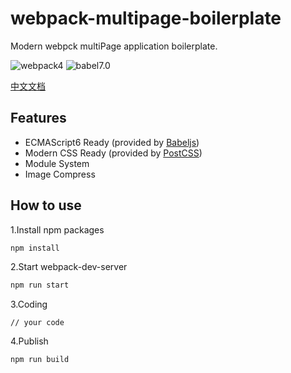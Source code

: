 # webpack-multipage-boilerplate

Modern webpck multiPage application boilerplate.

![webpack4](https://img.shields.io/badge/webpack-4.0-brightgreen)
![babel7.0](https://img.shields.io/badge/babel-7.0-brightgreen)

[中文文档](README-CN.md)

## Features

+ ECMAScript6 Ready (provided by [Babeljs](https://babeljs.io))
+ Modern CSS Ready (provided by [PostCSS](https://postcss.org/))
+ Module System
+ Image Compress

## How to use

1.Install npm packages
```bash
npm install
```

2.Start webpack-dev-server
```bash
npm run start
```

3.Coding
```
// your code
```

4.Publish
```bash
npm run build
```